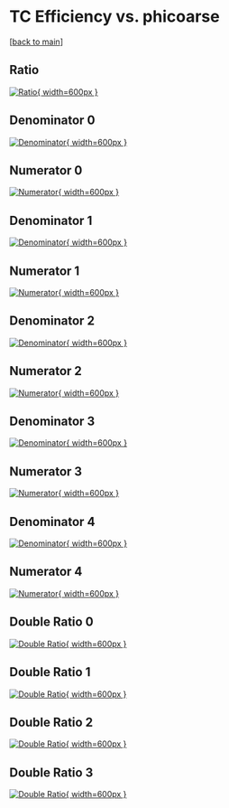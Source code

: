 # TC Efficiency vs. phicoarse

[[back to main](./)]



## Ratio

[![Ratio](../mtv/var/TC_base_0_1_eff_phicoarse.png){ width=600px }](../mtv/var/TC_base_0_1_eff_phicoarse.pdf)

## Denominator 0

[![Denominator](../mtv/den/TC_base_0_1_eff_phicoarse_den0.png){ width=600px }](../mtv/den/TC_base_0_1_eff_phicoarse_den0.pdf)

## Numerator 0

[![Numerator](../mtv/num/TC_base_0_1_eff_phicoarse_num0.png){ width=600px }](../mtv/num/TC_base_0_1_eff_phicoarse_num0.pdf)

## Denominator 1

[![Denominator](../mtv/den/TC_base_0_1_eff_phicoarse_den1.png){ width=600px }](../mtv/den/TC_base_0_1_eff_phicoarse_den1.pdf)

## Numerator 1

[![Numerator](../mtv/num/TC_base_0_1_eff_phicoarse_num1.png){ width=600px }](../mtv/num/TC_base_0_1_eff_phicoarse_num1.pdf)

## Denominator 2

[![Denominator](../mtv/den/TC_base_0_1_eff_phicoarse_den2.png){ width=600px }](../mtv/den/TC_base_0_1_eff_phicoarse_den2.pdf)

## Numerator 2

[![Numerator](../mtv/num/TC_base_0_1_eff_phicoarse_num2.png){ width=600px }](../mtv/num/TC_base_0_1_eff_phicoarse_num2.pdf)

## Denominator 3

[![Denominator](../mtv/den/TC_base_0_1_eff_phicoarse_den3.png){ width=600px }](../mtv/den/TC_base_0_1_eff_phicoarse_den3.pdf)

## Numerator 3

[![Numerator](../mtv/num/TC_base_0_1_eff_phicoarse_num3.png){ width=600px }](../mtv/num/TC_base_0_1_eff_phicoarse_num3.pdf)

## Denominator 4

[![Denominator](../mtv/den/TC_base_0_1_eff_phicoarse_den4.png){ width=600px }](../mtv/den/TC_base_0_1_eff_phicoarse_den4.pdf)

## Numerator 4

[![Numerator](../mtv/num/TC_base_0_1_eff_phicoarse_num4.png){ width=600px }](../mtv/num/TC_base_0_1_eff_phicoarse_num4.pdf)

## Double Ratio 0

[![Double Ratio](../mtv/ratio/TC_base_0_1_eff_phicoarse_ratio0.png){ width=600px }](../mtv/ratio/TC_base_0_1_eff_phicoarse_ratio0.pdf)

## Double Ratio 1

[![Double Ratio](../mtv/ratio/TC_base_0_1_eff_phicoarse_ratio1.png){ width=600px }](../mtv/ratio/TC_base_0_1_eff_phicoarse_ratio1.pdf)

## Double Ratio 2

[![Double Ratio](../mtv/ratio/TC_base_0_1_eff_phicoarse_ratio2.png){ width=600px }](../mtv/ratio/TC_base_0_1_eff_phicoarse_ratio2.pdf)

## Double Ratio 3

[![Double Ratio](../mtv/ratio/TC_base_0_1_eff_phicoarse_ratio3.png){ width=600px }](../mtv/ratio/TC_base_0_1_eff_phicoarse_ratio3.pdf)

